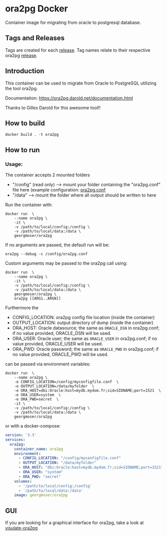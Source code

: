 
# ora2pg Docker 
Container image for migrating from oracle to postgresql database.

## Tags and Releases

Tags are created for each [release](https://github.com/Guy-Incognito/ora2pg/releases).
Tag names relate to their respective ora2pg [release](https://github.com/darold/ora2pg/releases).

## Introduction

This container can be used to migrate from Oracle to PostgreSQL utilizing the tool ora2pg.

Documentation: https://ora2pg.darold.net/documentation.html

Thanks to Gilles Darold for this awesome tool!!


## How to build

```
docker build . -t ora2pg

```

## How to run

### Usage:

The container accepts 2 mounted folders

* "/config" (read only) --> mount your folder containing the "ora2pg.conf" file here (example configuration: [ora2pg.conf](https://raw.githubusercontent.com/Guy-Incognito/ora2pg/master/config/ora2pg.conf)
* "/data" --> mount the folder where all output should be written to here

Run the container with:

```
docker run  \
    --name ora2pg \
    -it \
    -v /path/to/local/config:/config \
    -v /path/to/local/data:/data \
    georgmoser/ora2pg
```


If no arguments are passed, the default run will be:
```
ora2pg --debug -c /config/ora2pg.conf
```


Custom arguments may be passed to the ora2pg call using:
```
docker run  \
    --name ora2pg \
    -it \
    -v /path/to/local/config:/config \
    -v /path/to/local/data:/data \
    georgmoser/ora2pg \
    ora2pg [[ARG1..ARGN]]
```

Furthermore the 

* CONFIG_LOCATION: ora2pg config file location (inside the container) 
* OUTPUT_LOCATION: output directory of dump (inside the container) 
* ORA_HOST: Oracle datasource; the same as `ORACLE_DSN` in ora2pg.conf; if no value provided, ORACLE_DSN will be used.
* ORA_USER: Oracle user; the same as `ORACLE_USER` in ora2pg.conf; if no value provided, ORACLE_USER will be used.
* ORA_PWD: Oracle password; the same as `ORACLE_PWD` in ora2pg.conf; if no value provided, ORACLE_PWD will be used.

can be passed via environment variables:
```shell script
docker run  \
    --name ora2pg \
    -e CONFIG_LOCATION=/config/myconfigfile.conf  \
    -e OUTPUT_LOCATION=/data/myfolder  \
    -e ORA_HOST=dbi:Oracle:host=mydb.mydom.fr;sid=SIDNAME;port=1521  \
    -e ORA_USER=system  \
    -e ORA_PWD=secret  \
    -it \
    -v /path/to/local/config:/config \
    -v /path/to/local/data:/data \
    georgmoser/ora2pg 
```
or with a docker-compose:

```yaml
version: '3.3'
services:
  ora2pg:
    container_name: ora2pg
    environment:
      - CONFIG_LOCATION: "/config/myconfigfile.conf"
      - OUTPUT_LOCATION: "/data/myfolder"
      - ORA_HOST: "dbi:Oracle:host=mydb.mydom.fr;sid=SIDNAME;port=1521"
      - ORA_USER: "system"
      - ORA_PWD: "secret"
    volumes:
      - '/path/to/local/config:/config'
      - '/path/to/local/data:/data'
    image: georgmoser/ora2pg
```

## GUI
If you are looking for a graphical interface for ora2pg, take a look at [visulate-ora2pg](https://github.com/visulate/visulate-ora2pg)
